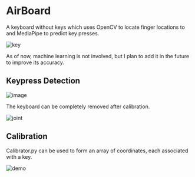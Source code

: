 # AirBoard
A keyboard without keys which uses OpenCV to locate finger locations to and MediaPipe to predict key presses.

![key](https://user-images.githubusercontent.com/62809012/120325744-f5953e80-c2b5-11eb-85b2-715d1f2b1fef.gif)

As of now, machine learning is not involved, but I plan to add it in the future to improve its accuracy.

## Keypress Detection

![image](https://user-images.githubusercontent.com/62809012/120276644-f5c71700-c280-11eb-8f9c-4622c8f066eb.png)

The keyboard can be completely removed after calibration.

![joint](https://user-images.githubusercontent.com/62809012/120276119-49853080-c280-11eb-9949-66190d68516b.JPG)

## Calibration
Calibrator.py can be used to form an array of coordinates, each associated with a key.

![demo](https://user-images.githubusercontent.com/62809012/120268374-ae865980-c273-11eb-9057-50975c99cdcf.gif)
